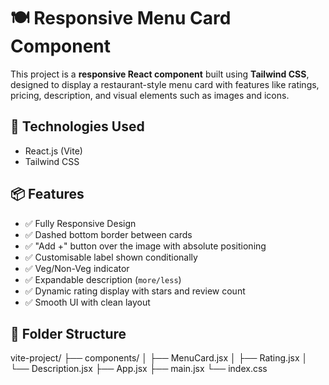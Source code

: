 # 🍽️ Responsive Menu Card Component

This project is a **responsive React component** built using **Tailwind CSS**, designed to display a restaurant-style menu card with features like ratings, pricing, description, and visual elements such as images and icons.

## 🔧 Technologies Used

- React.js (Vite)
- Tailwind CSS

## 📦 Features

- ✅ Fully Responsive Design
- ✅ Dashed bottom border between cards
- ✅ "Add +" button over the image with absolute positioning
- ✅ Customisable label shown conditionally
- ✅ Veg/Non-Veg indicator
- ✅ Expandable description (`more/less`)
- ✅ Dynamic rating display with stars and review count
- ✅ Smooth UI with clean layout


## 📁 Folder Structure

vite-project/ ├── components/ │ ├── MenuCard.jsx │ ├── Rating.jsx │ └── Description.jsx ├── App.jsx ├── main.jsx └── index.css

